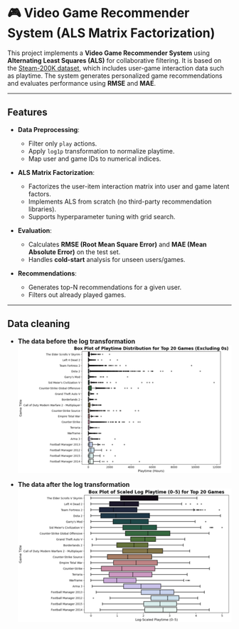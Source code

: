 # 🎮 Video Game Recommender System (ALS Matrix Factorization)

This project implements a **Video Game Recommender System** using **Alternating Least Squares (ALS)** for collaborative filtering. It is based on the [Steam-200K dataset](https://www.kaggle.com/datasets/tamber/steam-video-games), which includes user-game interaction data such as playtime. The system generates personalized game recommendations and evaluates performance using **RMSE** and **MAE**.

---

## Features
- **Data Preprocessing**:
  - Filter only `play` actions.
  - Apply `log1p` transformation to normalize playtime.
  - Map user and game IDs to numerical indices.

- **ALS Matrix Factorization**:
  - Factorizes the user-item interaction matrix into user and game latent factors.
  - Implements ALS from scratch (no third-party recommendation libraries).
  - Supports hyperparameter tuning with grid search.

- **Evaluation**:
  - Calculates **RMSE (Root Mean Square Error)** and **MAE (Mean Absolute Error)** on the test set.
  - Handles **cold-start** analysis for unseen users/games.

- **Recommendations**:
  - Generates top-N recommendations for a given user.
  - Filters out already played games.

---
## Data cleaning
- **The data before the log transformation**
![Alt Text](image/before.png)



- **The data after the log transformation**
![Alt Text](image/after.png)

